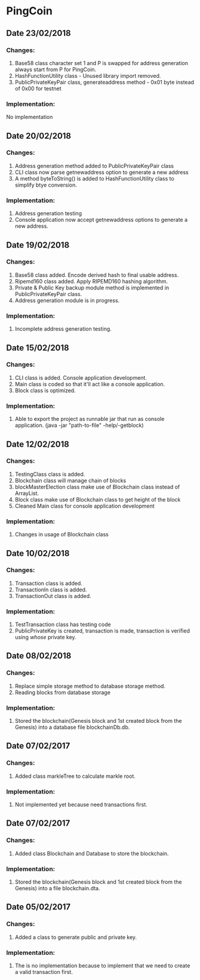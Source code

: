 # PingCoin

## Date 23/02/2018

### Changes:
1. Base58 class character set 1 and P is swapped for address generation always start from P for PingCoin.
2. HashFunctionUtility class - Unused library import removed.
3. PublicPrivateKeyPair class, generateaddress method - 0x01 byte instead of 0x00 for testnet

### Implementation:
No implementation

## Date 20/02/2018

### Changes:
1. Address generation method added to PublicPrivateKeyPair class
2. CLI class now parse getnewaddress option to generate a new address
3. A method byteToString() is added to HashFunctionUtility class to simplify btye conversion.

### Implementation:
1. Address generation testing
2. Console application now accept getnewaddress options to generate a new address.

## Date 19/02/2018

### Changes:
1. Base58 class added. Encode derived hash to final usable address.
2. Ripemd160 class added. Apply RIPEMD160 hashing algorithm.
3. Private & Public Key backup module method is implemented in PublicPrivateKeyPair class.
4. Address generation module is in progress.

### Implementation:
1. Incomplete address generation testing.

## Date 15/02/2018

### Changes:
1. CLI class is added. Console application development.
2. Main class is coded so that it'll act like a console application.
3. Block class is optimized.

### Implementation:
1. Able to export the project as runnable jar that run as console application. (java -jar "path-to-file" -help/-getblock)

## Date 12/02/2018

### Changes:
1. TestingClass class is added.
2. Blockchain class will manage chain of blocks
3. blockMasterElection class make use of Blockchain class instead of ArrayList<Block>.
4. Block class make use of Blockchain class to get height of the block
5. Cleaned Main class for console application development

### Implementation:
1. Changes in usage of Blockchain class

## Date 10/02/2018

### Changes:
1. Transaction class is added.
2. TransactionIn class is added.
3. TransactionOut class is added.

### Implementation:
1. TestTransaction class has testing code
2. PublicPrivateKey is created, transaction is made, transaction is verified using *whose* private key.

## Date 08/02/2018

### Changes: 
1. Replace simple storage method to database storage method. 
2. Reading blocks from database storage
### Implementation:
1. Stored the blockchain(Genesis block and 1st created block from the Genesis) into a database file blockchainDb.db.

## Date 07/02/2017

### Changes:
1. Added class markleTree to calculate markle root.
  
### Implementation:
1. Not implemented yet because need transactions first.

## Date 07/02/2017

### Changes:
1. Added class Blockchain and Database to store the blockchain.

### Implementation:
1. Stored the blockchain(Genesis block and 1st created block from the Genesis) into a file blockchain.dta.

## Date 05/02/2017

### Changes:
1. Added a class to generate public and private key.
  
### Implementation:
1. The is no implementation because to implement that we need to create a valid transaction first.
